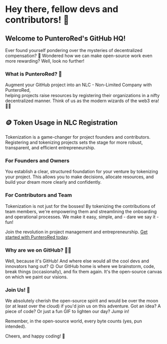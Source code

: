 # Hey there, fellow devs and contributors! 👋

## Welcome to PunteroRed's GitHub HQ!

Ever found yourself pondering over the mysteries of decentralized compensation? 
🤔 Wondered how we can make open-source work even more rewarding? Well, look no further! 

### What is PunteroRed? 🚀
Augment your GitHub project into an NLC - Non-Limited Company with PunteroRed,  
helping projects raise resources by registering their organizations in a nifty decentralized manner. 
Think of us as the modern wizards of the web3 era! 🧙‍♂️

## 🪙 Token Usage in NLC Registration

Tokenization is a game-changer for project founders and contributors. Registering and tokenizing projects sets the stage for more robust, transparent, and efficient entrepreneurship.

### For Founders and Owners
You establish a clear, structured foundation for your venture by tokenizing your project. This allows you to make decisions, allocate resources, and build your dream more clearly and confidently.

### For Contributors and Team
Tokenization is not just for the bosses! By tokenizing the contributions of team members, we're empowering them and streamlining the onboarding and operational processes. We make it easy, simple, and - dare we say it - fun!

Join the revolution in project management and entrepreneurship. [Get started with PunteroRed today](https://punterored.gitbook.io/).


### Why are we on GitHub? 🐱‍💻
Well, because it's GitHub! And where else would all the cool devs and innovators hang out? 
😉 Our GitHub home is where we brainstorm, code, break things (occasionally), and fix them again. 
It's the open-source canvas on which we paint our visions.

### Join Us! 🤝
We absolutely cherish the open-source spirit and would be over the moon (or at least over the cloud) if you'd join us on this adventure. 
Got an idea? A piece of code? Or just a fun GIF to lighten our day? Jump in!

Remember, in the open-source world, every byte counts (yes, pun intended).

Cheers, and happy coding! 🍻
